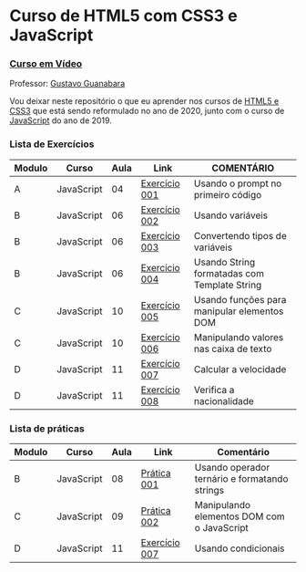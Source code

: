 # Curso de HTML5 com CSS3 e JavaScript
### [Curso em Vídeo](https://www.youtube.com/c/CursoemVideo)

Professor: [Gustavo Guanabara](https://www.instagram.com/cursoemvideo)

Vou deixar neste repositório o que eu aprender nos cursos de [HTML5 e CSS3](https://www.youtube.com/playlist?list=PLHz_AreHm4dkZ9-atkcmcBaMZdmLHft8n) que está sendo reformulado no ano de 2020, junto com o curso de 
[JavaScript](https://www.youtube.com/playlist?list=PLHz_AreHm4dlsK3Nr9GVvXCbpQyHQl1o1) do ano de 2019.

### Lista de Exercícios
| Modulo | Curso | Aula | Link | COMENTÁRIO |
|--------|-------|------|------|------------|
|A|JavaScript|04|[Exercício 001](https://github.com/fabstussi/Curso-HTML5-CSS3-JS/blob/main/exercicios/ex001.html)|Usando o prompt no primeiro código|
|B|JavaScript|06|[Exercício 002](https://github.com/fabstussi/Curso-HTML5-CSS3-JS/blob/main/exercicios/ex002.html)|Usando variáveis|
|B|JavaScript|06|[Exercício 003](https://github.com/fabstussi/Curso-HTML5-CSS3-JS/blob/main/exercícios/ex003.html)|Convertendo tipos de variáveis|
|B|JavaScript|06|[Exercício 004](https://github.com/fabstussi/Curso-HTML5-CSS3-JS/blob/main/exercícios/ex004.html)|Usando String formatadas com Template String|
|C|JavaScript|10|[Exercício 005](https://github.com/fabstussi/Curso-HTML5-CSS3-JS/blob/main/exercícios/ex005.html)|Usando funções para manipular elementos DOM|
|C|JavaScript|10|[Exercício 006](https://github.com/fabstussi/Curso-HTML5-CSS3-JS/blob/main/exercícios/ex006.html)|Manipulando valores nas caixa de texto|
|D|JavaScript|11|[Exercício 007](https://github.com/fabstussi/Curso-HTML5-CSS3-JS/blob/main/exercícios/ex007.html)|Calcular a velocidade|
|D|JavaScript|11|[Exercício 008](https://github.com/fabstussi/Curso-HTML5-CSS3-JS/blob/main/exercícios/ex008.html)|Verifica a nacionalidade|

### Lista de práticas
| Modulo | Curso | Aula | Link | Comentário |
|--------|-------|------|------|------------|
|B|JavaScript|08|[Prática 001](https://github.com/fabstussi/Curso-HTML5-CSS3-JS/blob/main/praticas/001.html)|Usando operador ternário e formatando strings|
|C|JavaScript|09|[Prática 002](https://github.com/fabstussi/Curso-HTML5-CSS3-JS/blob/main/praticas/002.html)|Manipulando elementos DOM com o JavaScript|
|D|JavaScript|11|[Exercício 007](https://github.com/fabstussi/Curso-HTML5-CSS3-JS/blob/main/exercícios/ex007.html)|Usando condicionais|
